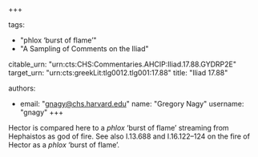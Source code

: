 +++

tags:
- "phlox ‘burst of flame’"
- "A Sampling of Comments on the Iliad"

citable_urn: "urn:cts:CHS:Commentaries.AHCIP:Iliad.17.88.GYDRP2E"
target_urn: "urn:cts:greekLit:tlg0012.tlg001:17.88"
title: "Iliad 17.88"

authors:
- email: "gnagy@chs.harvard.edu"
  name: "Gregory Nagy"
  username: "gnagy"
+++

<p>Hector is compared here to a <em>phlox</em> ‘burst of flame’ streaming from Hephaistos as god of fire. See also I.13.688 and I.16.122–124 on the fire of Hector as a <em>phlox</em> ‘burst of flame’.  </p>